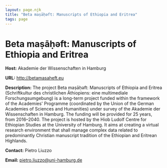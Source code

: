 ```yaml
---
layout: page.njk
title: "Beta maṣāḥǝft: Manuscripts of Ethiopia and Eritrea"
tags: page
---
```

# Beta maṣāḥǝft: Manuscripts of Ethiopia and Eritrea
**Host:** Akademie der Wissenschaften in Hamburg


**URL:** <http://betamasaheft.eu>


**Description:** The project Beta maṣāḥǝft: Manuscripts of Ethiopia and Eritrea (Schriftkultur des christlichen Äthiopiens: eine multimediale Forschungsumgebung) is a long-term project funded within the framework of the Academies' Programme (coordinated by the Union of the German Academies of Sciences and Humanities) under survey of the Akademie der Wissenschaften in Hamburg. The funding will be provided for 25 years, from 2016–2040. The project is hosted by the Hiob Ludolf Centre for Ethiopian Studies at the University of Hamburg. It aims at creating a virtual research environment that shall manage complex data related to predominantly Christian manuscript tradition of the Ethiopian and Eritrean Highlands.


**Contact:** Pietro Liuzzo


**Email:** pietro.liuzzo@uni-hamburg.de


